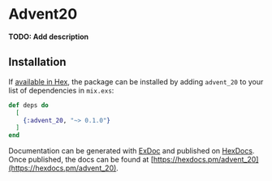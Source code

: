 # Advent20

**TODO: Add description**

## Installation

If [available in Hex](https://hex.pm/docs/publish), the package can be installed
by adding `advent_20` to your list of dependencies in `mix.exs`:

```elixir
def deps do
  [
    {:advent_20, "~> 0.1.0"}
  ]
end
```

Documentation can be generated with [ExDoc](https://github.com/elixir-lang/ex_doc)
and published on [HexDocs](https://hexdocs.pm). Once published, the docs can
be found at [https://hexdocs.pm/advent_20](https://hexdocs.pm/advent_20).

